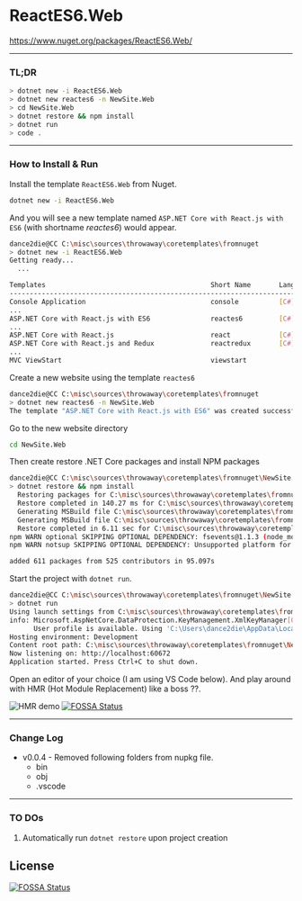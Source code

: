 # ReactES6.Web

https://www.nuget.org/packages/ReactES6.Web/

---

### TL;DR

```bash
> dotnet new -i ReactES6.Web
> dotnet new reactes6 -n NewSite.Web
> cd NewSite.Web
> dotnet restore && npm install
> dotnet run
> code .
```

---

### How to Install & Run

Install the template `ReactES6.Web` from Nuget.

```bash
dotnet new -i ReactES6.Web
```

And you will see a new template named `ASP.NET Core with React.js with ES6` (with shortname _reactes6_) would appear.

```bash
dance2die@CC C:\misc\sources\throwaway\coretemplates\fromnuget
> dotnet new -i ReactES6.Web
Getting ready...
  ...

Templates                                         Short Name       Language          Tags
--------------------------------------------------------------------------------------------------------
Console Application                               console          [C#], F#, VB      Common/Console
...
ASP.NET Core with React.js with ES6               reactes6         [C#]              Web/MVC/SPA
...
ASP.NET Core with React.js                        react            [C#]              Web/MVC/SPA
ASP.NET Core with React.js and Redux              reactredux       [C#]              Web/MVC/SPA
...
MVC ViewStart                                     viewstart                          Web/ASP.NET
```

Create a new website using the template `reactes6`

```bash
dance2die@CC C:\misc\sources\throwaway\coretemplates\fromnuget
> dotnet new reactes6 -n NewSite.Web
The template "ASP.NET Core with React.js with ES6" was created successfully.
```

Go to the new website directory

```bash
cd NewSite.Web
```

Then create restore .NET Core packages and install NPM packages

```bash
dance2die@CC C:\misc\sources\throwaway\coretemplates\fromnuget\NewSite.Web
> dotnet restore && npm install
  Restoring packages for C:\misc\sources\throwaway\coretemplates\fromnuget\NewSite.Web\NewSite.Web.csproj...
  Restore completed in 140.27 ms for C:\misc\sources\throwaway\coretemplates\fromnuget\NewSite.Web\NewSite.Web.csproj.
  Generating MSBuild file C:\misc\sources\throwaway\coretemplates\fromnuget\NewSite.Web\obj\NewSite.Web.csproj.nuget.g.props.
  Generating MSBuild file C:\misc\sources\throwaway\coretemplates\fromnuget\NewSite.Web\obj\NewSite.Web.csproj.nuget.g.targets.
  Restore completed in 6.11 sec for C:\misc\sources\throwaway\coretemplates\fromnuget\NewSite.Web\NewSite.Web.csproj.
npm WARN optional SKIPPING OPTIONAL DEPENDENCY: fsevents@1.1.3 (node_modules\fsevents):
npm WARN notsup SKIPPING OPTIONAL DEPENDENCY: Unsupported platform for fsevents@1.1.3: wanted {"os":"darwin","arch":"any"} (current: {"os":"win32","arch":"x64"})

added 611 packages from 525 contributors in 95.097s
```

Start the project with `dotnet run`.

```bash
dance2die@CC C:\misc\sources\throwaway\coretemplates\fromnuget\NewSite.Web
> dotnet run
Using launch settings from C:\misc\sources\throwaway\coretemplates\fromnuget\NewSite.Web\Properties\launchSettings.json...
info: Microsoft.AspNetCore.DataProtection.KeyManagement.XmlKeyManager[0]
      User profile is available. Using 'C:\Users\dance2die\AppData\Local\ASP.NET\DataProtection-Keys' as key repository and Windows DPAPI to encrypt keys at rest.
Hosting environment: Development
Content root path: C:\misc\sources\throwaway\coretemplates\fromnuget\NewSite.Web
Now listening on: http://localhost:60672
Application started. Press Ctrl+C to shut down.
```

Open an editor of your choice (I am using VS Code below).
And play around with HMR (Hot Module Replacement) like a boss ??.

![HMR demo](https://i.imgur.com/Rbo51jW.gif)
[![FOSSA Status](https://app.fossa.io/api/projects/git%2Bgithub.com%2Fdance2die%2FReactES6.Web.svg?type=shield)](https://app.fossa.io/projects/git%2Bgithub.com%2Fdance2die%2FReactES6.Web?ref=badge_shield)

---

### Change Log

* v0.0.4 - Removed following folders from nupkg file.
  * bin
  * obj
  * .vscode

---

### TO DOs

1.  Automatically run `dotnet restore` upon project creation


## License
[![FOSSA Status](https://app.fossa.io/api/projects/git%2Bgithub.com%2Fdance2die%2FReactES6.Web.svg?type=large)](https://app.fossa.io/projects/git%2Bgithub.com%2Fdance2die%2FReactES6.Web?ref=badge_large)